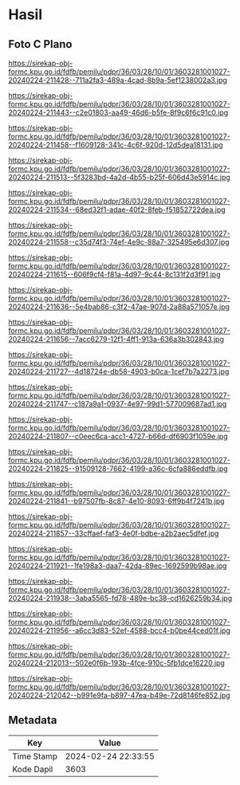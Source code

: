 # Hasil

## Foto C Plano

https://sirekap-obj-formc.kpu.go.id/fdfb/pemilu/pdpr/36/03/28/10/01/3603281001027-20240224-211428--711a2fa3-489a-4cad-8b9a-5ef1238002a3.jpg

https://sirekap-obj-formc.kpu.go.id/fdfb/pemilu/pdpr/36/03/28/10/01/3603281001027-20240224-211443--c2e01803-aa49-46d6-b5fe-8f9c6f6c91c0.jpg

https://sirekap-obj-formc.kpu.go.id/fdfb/pemilu/pdpr/36/03/28/10/01/3603281001027-20240224-211458--f1609128-341c-4c6f-920d-12d5dea18131.jpg

https://sirekap-obj-formc.kpu.go.id/fdfb/pemilu/pdpr/36/03/28/10/01/3603281001027-20240224-211513--5f3283bd-4a2d-4b55-b25f-606d43e5914c.jpg

https://sirekap-obj-formc.kpu.go.id/fdfb/pemilu/pdpr/36/03/28/10/01/3603281001027-20240224-211534--68ed32f1-adae-40f2-8feb-f51852722dea.jpg

https://sirekap-obj-formc.kpu.go.id/fdfb/pemilu/pdpr/36/03/28/10/01/3603281001027-20240224-211558--c35d74f3-74ef-4e9c-88a7-325495e6d307.jpg

https://sirekap-obj-formc.kpu.go.id/fdfb/pemilu/pdpr/36/03/28/10/01/3603281001027-20240224-211615--606f9cf4-f81a-4d97-9c44-8c131f2d3f91.jpg

https://sirekap-obj-formc.kpu.go.id/fdfb/pemilu/pdpr/36/03/28/10/01/3603281001027-20240224-211636--5e4bab86-c3f2-47ae-907d-2a88a571057e.jpg

https://sirekap-obj-formc.kpu.go.id/fdfb/pemilu/pdpr/36/03/28/10/01/3603281001027-20240224-211656--7acc6279-12f1-4ff1-913a-636a3b302843.jpg

https://sirekap-obj-formc.kpu.go.id/fdfb/pemilu/pdpr/36/03/28/10/01/3603281001027-20240224-211727--4d18724e-db58-4903-b0ca-1cef7b7a2273.jpg

https://sirekap-obj-formc.kpu.go.id/fdfb/pemilu/pdpr/36/03/28/10/01/3603281001027-20240224-211747--c187a9a1-0937-4e97-99d1-577009687ad1.jpg

https://sirekap-obj-formc.kpu.go.id/fdfb/pemilu/pdpr/36/03/28/10/01/3603281001027-20240224-211807--c0eec6ca-acc1-4727-b66d-df6903f1059e.jpg

https://sirekap-obj-formc.kpu.go.id/fdfb/pemilu/pdpr/36/03/28/10/01/3603281001027-20240224-211825--91509128-7662-4199-a36c-6cfa886eddfb.jpg

https://sirekap-obj-formc.kpu.go.id/fdfb/pemilu/pdpr/36/03/28/10/01/3603281001027-20240224-211841--b97507fb-8c87-4e10-8093-6ff9b4f7241b.jpg

https://sirekap-obj-formc.kpu.go.id/fdfb/pemilu/pdpr/36/03/28/10/01/3603281001027-20240224-211857--33cffaef-faf3-4e0f-bdbe-a2b2aec5dfef.jpg

https://sirekap-obj-formc.kpu.go.id/fdfb/pemilu/pdpr/36/03/28/10/01/3603281001027-20240224-211921--1fe198a3-daa7-42da-89ec-1692599b98ae.jpg

https://sirekap-obj-formc.kpu.go.id/fdfb/pemilu/pdpr/36/03/28/10/01/3603281001027-20240224-211938--3aba5565-fd78-489e-bc38-cd1626259b34.jpg

https://sirekap-obj-formc.kpu.go.id/fdfb/pemilu/pdpr/36/03/28/10/01/3603281001027-20240224-211956--a6cc3d83-52ef-4588-bcc4-b0be44ced01f.jpg

https://sirekap-obj-formc.kpu.go.id/fdfb/pemilu/pdpr/36/03/28/10/01/3603281001027-20240224-212013--502e0f6b-193b-4fce-910c-5fb1dce16220.jpg

https://sirekap-obj-formc.kpu.go.id/fdfb/pemilu/pdpr/36/03/28/10/01/3603281001027-20240224-212042--b991e9fa-b897-47ea-b49e-72d8146fe852.jpg


## Metadata

| Key        | Value               |
| ---------- | ------------------- |
| Time Stamp | 2024-02-24 22:33:55 |
| Kode Dapil | 3603                |



